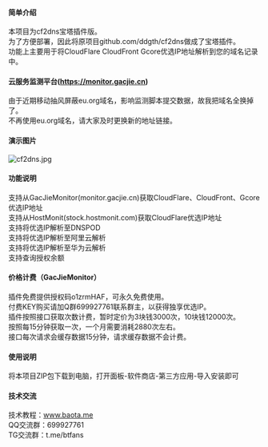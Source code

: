 #### 简单介绍     
本项目为cf2dns宝塔插件版。     
为了方便部署，因此将原项目github.com/ddgth/cf2dns做成了宝塔插件。      
功能上主要用于将CloudFlare CloudFront Gcore优选IP地址解析到您的域名记录中。     
   
#### 云服务监测平台(https://monitor.gacjie.cn)     
由于近期移动抽风屏蔽eu.org域名，影响监测脚本提交数据，故我把域名全换掉了。     
不再使用eu.org域名，请大家及时更换新的地址链接。    
    
#### 演示图片    
 ![cf2dns.jpg](https://raw.githubusercontent.com/gacjie/cf2dns/main/cf2dns.jpg)   
 
#### 功能说明    
支持从GacJieMonitor(monitor.gacjie.cn)获取CloudFlare、CloudFront、Gcore优选IP地址    
支持从HostMonit(stock.hostmonit.com)获取CloudFlare优选IP地址    
支持将优选IP解析至DNSPOD     
支持将优选IP解析至阿里云解析     
支持将优选IP解析至华为云解析     
支持查询授权余额     

#### 价格计费（GacJieMonitor）    
插件免费提供授权码o1zrmHAF，可永久免费使用。    
付费KEY购买请加Q群699927761联系群主，以获得独享优选IP。     
插件按照接口获取次数计费，暂时定价为3块钱3000次，10块钱12000次。   
按照每15分钟获取一次，一个月需要消耗2880次左右。   
接口每次请求会缓存数据15分钟，请求缓存数据不会计费。     

#### 使用说明   
将本项目ZIP包下载到电脑，打开面板-软件商店-第三方应用-导入安装即可    

#### 技术交流      
     
技术教程：www.baota.me     
QQ交流群：699927761      
TG交流群：t.me/btfans    
 
